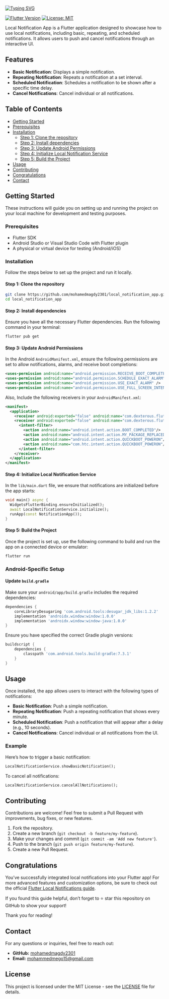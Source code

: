 <br clear="both">
<a href="https://git.io/typing-svg"><img src="https://readme-typing-svg.demolab.com?font=Protest+Guerrilla&weight=900&size=45&pause=1000&color=F78918&width=835&height=100&lines=Local+Notification+App+%F0%9F%98%8A%E2%9C%8C%EF%B8%8F" alt="Typing SVG" /></a>
<br clear="both">


[![Flutter Version](https://img.shields.io/badge/Flutter-v3.0-blue.svg)](https://flutter.dev/)
[![License: MIT](https://img.shields.io/badge/License-MIT-yellow.svg)](https://opensource.org/licenses/MIT)

Local Notification App is a Flutter application designed to showcase how to use local notifications, including basic, repeating, and scheduled notifications. It allows users to push and cancel notifications through an interactive UI.

## Features

- **Basic Notification**: Displays a simple notification.
- **Repeating Notification**: Repeats a notification at a set interval.
- **Scheduled Notification**: Schedules a notification to be shown after a specific time delay.
- **Cancel Notifications**: Cancel individual or all notifications.

## Table of Contents

- [Getting Started](#getting-started)
- [Prerequisites](#prerequisites)
- [Installation](#installation)
    -   [Step 1: Clone the repository](#step-1-clone-the-repository)
    -   [Step 2: Install dependencies](#step-2-install-dependencies)
    -   [Step 3: Update Android Permissions](#step-3-update-android-permissions)
    -   [Step 4: Initialize Local Notification Service](#step-4-initialize-local-notification-service)
    -   [Step 5: Build the Project](#step-5-build-the-project)
- [Usage](#usage)
- [Contributing](#contributing)
- [Congratulations](#congratulations)
- [Contact](#contact)

## Getting Started

These instructions will guide you on setting up and running the project on your local machine for development and testing purposes.

### Prerequisites

- Flutter SDK
- Android Studio or Visual Studio Code with Flutter plugin
- A physical or virtual device for testing (Android/iOS)

### Installation

Follow the steps below to set up the project and run it locally.

#### Step 1: Clone the repository

```bash
git clone https://github.com/mohamedmagdy2301/local_notification_app.git
cd local_notification_app
```

#### Step 2: Install dependencies

Ensure you have all the necessary Flutter dependencies. Run the following command in your terminal:

```bash
flutter pub get
```

#### Step 3: Update Android Permissions

In the Android `AndroidManifest.xml`, ensure the following permissions are set to allow notifications, alarms, and receive boot completions:

```xml
<uses-permission android:name="android.permission.RECEIVE_BOOT_COMPLETED"/>
<uses-permission android:name="android.permission.SCHEDULE_EXACT_ALARM" />
<uses-permission android:name="android.permission.USE_EXACT_ALARM" />
<uses-permission android:name="android.permission.USE_FULL_SCREEN_INTENT" />
```
Also, Include the following receivers in your `AndroidManifest.xml`:
```xml
<manifest>
  <application>
    <receiver android:exported="false" android:name="com.dexterous.flutterlocalnotifications.ScheduledNotificationReceiver" />
    <receiver android:exported="false" android:name="com.dexterous.flutterlocalnotifications.ScheduledNotificationBootReceiver">
      <intent-filter>
        <action android:name="android.intent.action.BOOT_COMPLETED"/>
        <action android:name="android.intent.action.MY_PACKAGE_REPLACED"/>
        <action android:name="android.intent.action.QUICKBOOT_POWERON"/>
        <action android:name="com.htc.intent.action.QUICKBOOT_POWERON"/>
      </intent-filter>
    </receiver>
  </application>
</manifest>
```

#### Step 4: Initialize Local Notification Service

In the `lib/main.dart` file, we ensure that notifications are initialized before the app starts:

```dart
void main() async {
  WidgetsFlutterBinding.ensureInitialized();
  await LocalNotificationService.initialize();
  runApp(const NotificationApp());
}
```

#### Step 5: Build the Project

Once the project is set up, use the following command to build and run the app on a connected device or emulator:

```bash
flutter run
```

### Android-Specific Setup

#### Update `build.gradle`

Make sure your `android/app/build.gradle` includes the required dependencies:

```gradle
dependencies {
    coreLibraryDesugaring 'com.android.tools:desugar_jdk_libs:1.2.2'
    implementation 'androidx.window:window:1.0.0'
    implementation 'androidx.window:window-java:1.0.0'
}
```

Ensure you have specified the correct Gradle plugin versions:

```gradle
buildscript {
    dependencies {
        classpath 'com.android.tools.build:gradle:7.3.1'
    }
}
```

<!-- ### iOS-Specific Setup

For iOS devices, ensure that you add the necessary permissions for notifications in the `Info.plist` file.

```xml
<key>UIBackgroundModes</key>
<array>
    <string>fetch</string>
    <string>remote-notification</string>
</array>
<key>NSLocationAlwaysAndWhenInUseUsageDescription</key>
<string>We need access to your location to show relevant notifications.</string>
``` -->

## Usage

Once installed, the app allows users to interact with the following types of notifications:

- **Basic Notification**: Push a simple notification.
- **Repeating Notification**: Push a repeating notification that shows every minute.
- **Scheduled Notification**: Push a notification that will appear after a delay (e.g., 10 seconds).
- **Cancel Notifications**: Cancel individual or all notifications from the UI.

### Example

Here’s how to trigger a basic notification:

```dart
LocalNotificationService.showBasicNotification();
```

To cancel all notifications:

```dart
LocalNotificationService.cancelAllNotifications();
```

## Contributing

Contributions are welcome! Feel free to submit a Pull Request with improvements, bug fixes, or new features.

1. Fork the repository.
2. Create a new branch (`git checkout -b feature/my-feature`).
3. Make your changes and commit (`git commit -am 'Add new feature'`).
4. Push to the branch (`git push origin feature/my-feature`).
5. Create a new Pull Request.

## Congratulations

You’ve successfully integrated local notifications into your Flutter app! For more advanced features and customization options, be sure to check out the official [Flutter Local Notifications guide](https://pub.dev/packages/flutter_local_notifications).

If you found this guide helpful, don’t forget to ⭐ star this repository on GitHub to show your support!

Thank you for reading!

## Contact

For any questions or inquiries, feel free to reach out:

- **GitHub:** [mohamedmagdy2301](https://github.com/mohamedmagdy2301)
- **Email:** [mohammedmego15@gmail.com](mohammedmego15@gmail.com)
  
## License

This project is licensed under the MIT License - see the [LICENSE](LICENSE) file for details.
